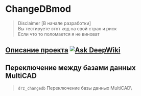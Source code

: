 # ChangeDBmod
>Disclaimer 
[В начале разработки]\
Вы тестируете этот код на свой страх и риск\
Если что то поломается я не виноват

 ## [Описание проекта](https://deepwiki.com/doctorRaz/ChangedbMod) [![Ask DeepWiki](https://deepwiki.com/badge.svg)](https://deepwiki.com/doctorRaz/ChangedbMod)
 

## Переключение между базами данных MultiCAD
 
 > `drz_changedb`	Переключение базы данных MultiCAD\



